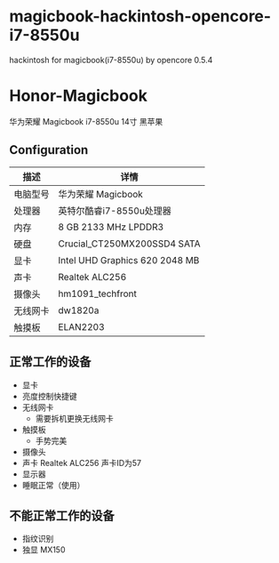 # magicbook-hackintosh-opencore-i7-8550u
hackintosh for magicbook(i7-8550u) by opencore 0.5.4

# Honor-Magicbook
华为荣耀 Magicbook i7-8550u 14寸 黑苹果
## Configuration

| 描述   | 详情                                                  |
| ------------------- | ------------------------------------------- |
| 电脑型号      | 华为荣耀 Magicbook      |
| 处理器           | 英特尔酷睿i7-8550u处理器     |
| 内存              | 8 GB 2133 MHz LPDDR3              |
| 硬盘           | Crucial_CT250MX200SSD4 SATA    |
| 显卡 | Intel UHD Graphics 620 2048 MB                     |
| 声卡         | Realtek ALC256           |
| 摄像头 | hm1091_techfront |
| 无线网卡       | dw1820a                        |
| 触摸板 | ELAN2203 |


## 正常工作的设备

- 显卡
- 亮度控制快捷键 
- 无线网卡
    - 需要拆机更换无线网卡
- 触摸板
    - 手势完美
- 摄像头
- 声卡 Realtek ALC256 声卡ID为57
- 显示器
- 睡眠正常（使用）
  

## 不能正常工作的设备

- 指纹识别
- 独显 MX150
